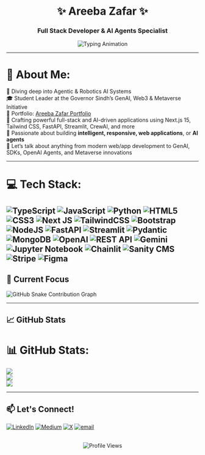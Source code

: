 <div align="center">
  
# ✨ Areeba Zafar ✨  
### Full Stack Developer & AI Agents Specialist
  
![Typing Animation](https://readme-typing-svg.demolab.com?font=Fira+Code&weight=600&size=26&duration=3000&pause=500&color=6366F1&center=true&vCenter=true&width=500&lines=Building+Intelligent+Web+Apps;OpenAI+SDK+Expert;Next.js+%7C+TypeScript+%7C+Python;AI+Agents+Enthusiast;Full+Stack+Developer)

</div>

---

# 💫 About Me:
🧠 Diving deep into Agentic & Robotics AI Systems  <br>🎓 Student Leader at the Governor Sindh’s GenAI, Web3 & Metaverse Initiative  <br>🔗 Portfolio: [Areeba Zafar Portfolio](https://my-portfolio-nextjs-brown.vercel.app/)  <br>🚀 Crafting powerful full-stack and AI-driven applications using Next.js 15, Tailwind CSS, FastAPI, Streamlit, CrewAI, and more  <br>🤝 Passionate about building **intelligent, responsive, web applications**, or **AI agents**  <br>💬 Let’s talk about anything from modern web/app development to GenAI, SDKs, OpenAI Agents, and Metaverse innovations

---

# 💻 Tech Stack:
![TypeScript](https://img.shields.io/badge/typescript-%23007ACC.svg?style=for-the-badge&logo=typescript&logoColor=white) ![JavaScript](https://img.shields.io/badge/javascript-%23323330.svg?style=for-the-badge&logo=javascript&logoColor=%23F7DF1E) ![Python](https://img.shields.io/badge/python-3670A0?style=for-the-badge&logo=python&logoColor=ffdd54) ![HTML5](https://img.shields.io/badge/html5-%23E34F26.svg?style=for-the-badge&logo=html5&logoColor=white) ![CSS3](https://img.shields.io/badge/css3-%231572B6.svg?style=for-the-badge&logo=css3&logoColor=white) ![Next JS](https://img.shields.io/badge/Next-black?style=for-the-badge&logo=next.js&logoColor=white) ![TailwindCSS](https://img.shields.io/badge/tailwindcss-%2338B2AC.svg?style=for-the-badge&logo=tailwind-css&logoColor=white) ![Bootstrap](https://img.shields.io/badge/bootstrap-%23563D7C.svg?style=for-the-badge&logo=bootstrap&logoColor=white) ![NodeJS](https://img.shields.io/badge/node.js-6DA55F?style=for-the-badge&logo=node.js&logoColor=white) ![FastAPI](https://img.shields.io/badge/FastAPI-005571?style=for-the-badge&logo=fastapi) ![Streamlit](https://img.shields.io/badge/Streamlit-FF4B4B?style=for-the-badge&logo=Streamlit&logoColor=white) ![Pydantic](https://img.shields.io/badge/pydantic-%2300C4CC.svg?style=for-the-badge&logo=pydantic&logoColor=white) ![MongoDB](https://img.shields.io/badge/MongoDB-%234ea94b.svg?style=for-the-badge&logo=mongodb&logoColor=white) ![OpenAI](https://img.shields.io/badge/OpenAI-412991?style=for-the-badge&logo=openai&logoColor=white) ![REST API](https://img.shields.io/badge/REST_API-FF6C37?style=for-the-badge&logo=rest&logoColor=white) ![Gemini](https://img.shields.io/badge/Gemini-ffcc00?style=for-the-badge&logo=google&logoColor=black) ![Jupyter Notebook](https://img.shields.io/badge/Jupyter%20Notebook-F37626.svg?style=for-the-badge&logo=jupyter&logoColor=white) ![Chainlit](https://img.shields.io/badge/Chainlit-663399.svg?style=for-the-badge&logo=lightning&logoColor=white) ![Sanity CMS](https://img.shields.io/badge/Sanity%20CMS-F03E2F?style=for-the-badge&logo=sanity&logoColor=white) ![Stripe](https://img.shields.io/badge/Stripe-008CDD.svg?style=for-the-badge&logo=stripe&logoColor=white) ![Figma](https://img.shields.io/badge/figma-%23F24E1E.svg?style=for-the-badge&logo=figma&logoColor=white)
---

## 🌟 Current Focus

<picture>
  <source media="(prefers-color-scheme: dark)" srcset="https://raw.githubusercontent.com/areebazafar715/areebazafar715/main/snake/github-snake-dark.svg" />
  <source media="(prefers-color-scheme: light)" srcset="https://raw.githubusercontent.com/areebazafar715/areebazafar715/main/snake/github-snake.svg" />
  <img alt="GitHub Snake Contribution Graph" src="https://raw.githubusercontent.com/areebazafar715/areebazafar715/main/snake/github-snake.svg" />
</picture>

---

## 📈 GitHub Stats

# 📊 GitHub Stats:
![](https://github-readme-stats.vercel.app/api?username=AreebaZafarChohan&theme=dark&hide_border=false&include_all_commits=false&count_private=false)<br/>
![](https://nirzak-streak-stats.vercel.app/?user=AreebaZafarChohan&theme=dark&hide_border=false)<br/>
![](https://github-readme-stats.vercel.app/api/top-langs/?username=AreebaZafarChohan&theme=dark&hide_border=false&include_all_commits=false&count_private=false&layout=compact)

---

## 📫 Let's Connect!

[![LinkedIn](https://img.shields.io/badge/LinkedIn-%230077B5.svg?logo=linkedin&logoColor=white)](https://linkedin.com/in/https://linkedin.com/in/areeba-zafar-973917303/?lipi=urn%3Ali%3Apage%3Ad_flagship3_feed%3BzfO8grE8QqedA7qRjG98FA%3D%3D) [![Medium](https://img.shields.io/badge/Medium-12100E?logo=medium&logoColor=white)](https://medium.com/@https://medium.com/@areebazafar715) [![X](https://img.shields.io/badge/X-black.svg?logo=X&logoColor=white)](https://x.com/https://x.com/areebazafar715) [![email](https://img.shields.io/badge/Email-D14836?logo=gmail&logoColor=white)](mailto:areebazafar715@gmail.com) 


<div align="center" style="margin-top: 2rem;">
  <img src="https://komarev.com/ghpvc/?username=AreebaZafarChohan&label=Profile%20views&color=6366F1&style=flat" alt="Profile Views" />
</div>
